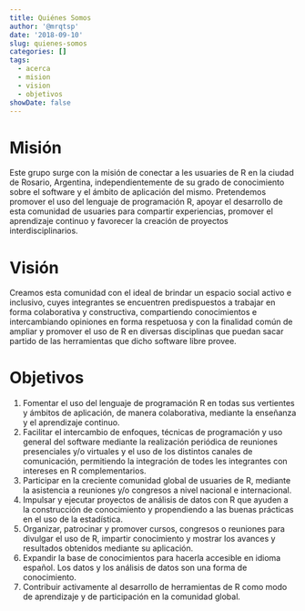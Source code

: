 ```yaml
---
title: Quiénes Somos
author: '@mrqtsp'
date: '2018-09-10'
slug: quienes-somos
categories: []
tags:
  - acerca
  - mision
  - vision
  - objetivos
showDate: false
---
```


# Misión

Este grupo surge con la misión de conectar a les usuaries de R en la ciudad de Rosario, Argentina, independientemente de su grado de conocimiento sobre el software y el ámbito de aplicación del mismo. Pretendemos promover el uso del lenguaje de programación R, apoyar el desarrollo de esta comunidad de usuaries para compartir experiencias, promover el aprendizaje continuo y favorecer la creación de proyectos interdisciplinarios.

# Visión

Creamos esta comunidad con el ideal de brindar un espacio social activo e inclusivo, cuyes integrantes se encuentren predispuestos a trabajar en forma colaborativa y constructiva, compartiendo conocimientos e intercambiando opiniones en forma respetuosa y con la finalidad común de ampliar y promover el uso de R en diversas disciplinas que puedan sacar partido de las herramientas que dicho software libre provee.

# Objetivos

1. Fomentar el uso del lenguaje de programación R en todas sus vertientes y ámbitos de aplicación, de manera colaborativa, mediante la enseñanza y el aprendizaje continuo.
2. Facilitar el intercambio de enfoques, técnicas de programación y uso general del software mediante la realización periódica de reuniones presenciales y/o virtuales y el uso de los distintos canales de comunicación, permitiendo la integración de todes les integrantes con intereses en R complementarios.
3. Participar en la creciente comunidad global de usuaries de R, mediante la asistencia a reuniones y/o congresos a nivel nacional e internacional.
4. Impulsar y ejecutar proyectos de análisis de datos con R que ayuden a la construcción de conocimiento y propendiendo a las buenas prácticas en el uso de la estadística.
5. Organizar, patrocinar y promover cursos, congresos o reuniones para divulgar el uso de R, impartir conocimiento y mostrar los avances y resultados obtenidos mediante su aplicación.
6. Expandir la base de conocimientos para hacerla accesible en idioma español. Los datos y los análisis de datos son una forma de conocimiento.
7. Contribuir activamente al desarrollo de herramientas de R como modo de aprendizaje y de participación en la comunidad global.

